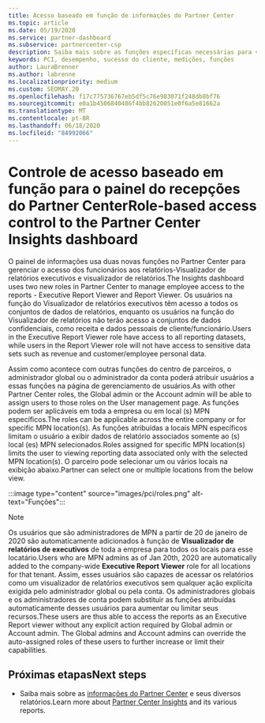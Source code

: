 ```yaml
---
title: Acesso baseado em função de informações do Partner Center
ms.topic: article
ms.date: 05/19/2020
ms.service: partner-dashboard
ms.subservice: partnercenter-csp
description: Saiba mais sobre as funções específicas necessárias para ver os relatórios de informações do Partner Center. Isso inclui as funções do Visualizador de relatórios executivo e do Visualizador de relatórios.
keywords: PCI, desempenho, sucesso do cliente, medições, funções
author: LauraBrenner
ms.author: labrenne
ms.localizationpriority: medium
ms.custom: SEOMAY.20
ms.openlocfilehash: f17c775736767eb5df5c76e983071f248db8bf76
ms.sourcegitcommit: e0a1b4506840486f4bb82620051e0f6a5e81662a
ms.translationtype: MT
ms.contentlocale: pt-BR
ms.lasthandoff: 06/18/2020
ms.locfileid: "84992066"
---
```

# <a name="role-based-access-control-to-the-partner-center-insights-dashboard"></a><span data-ttu-id="3e00f-105">Controle de acesso baseado em função para o painel do recepções do Partner Center</span><span class="sxs-lookup"><span data-stu-id="3e00f-105">Role-based access control to the Partner Center Insights dashboard</span></span>

<span data-ttu-id="3e00f-106">O painel de informações usa duas novas funções no Partner Center para gerenciar o acesso dos funcionários aos relatórios-Visualizador de relatórios executivos e visualizador de relatórios.</span><span class="sxs-lookup"><span data-stu-id="3e00f-106">The Insights dashboard uses two new roles in Partner Center to manage employee access to the reports - Executive Report Viewer and Report Viewer.</span></span>  <span data-ttu-id="3e00f-107">Os usuários na função do Visualizador de relatórios executivos têm acesso a todos os conjuntos de dados de relatórios, enquanto os usuários na função do Visualizador de relatórios não terão acesso a conjuntos de dados confidenciais, como receita e dados pessoais de cliente/funcionário.</span><span class="sxs-lookup"><span data-stu-id="3e00f-107">Users in the Executive Report Viewer role have access to all reporting datasets, while users in the Report Viewer role will not have access to sensitive data sets such as revenue and customer/employee personal data.</span></span>  

<span data-ttu-id="3e00f-108">Assim como acontece com outras funções do centro de parceiros, o administrador global ou o administrador da conta poderá atribuir usuários a essas funções na página de gerenciamento de usuários.</span><span class="sxs-lookup"><span data-stu-id="3e00f-108">As with other Partner Center roles, the Global admin or the Account admin will be able to assign users to those roles on the User management page.</span></span> <span data-ttu-id="3e00f-109">As funções podem ser aplicáveis em toda a empresa ou em local (s) MPN específicos.</span><span class="sxs-lookup"><span data-stu-id="3e00f-109">The roles can be applicable across the entire company or for specific MPN location(s).</span></span> <span data-ttu-id="3e00f-110">As funções atribuídas a locais MPN específicos limitam o usuário a exibir dados de relatório associados somente ao (s) local (es) MPN selecionados.</span><span class="sxs-lookup"><span data-stu-id="3e00f-110">Roles assigned for specific MPN location(s) limits the user to viewing reporting data associated only with the selected MPN location(s).</span></span> <span data-ttu-id="3e00f-111">O parceiro pode selecionar um ou vários locais na exibição abaixo.</span><span class="sxs-lookup"><span data-stu-id="3e00f-111">Partner can select one or multiple locations from the below view.</span></span>

:::image type="content" source="images/pci/roles.png" alt-text="Funções":::

>[!Note]
> <span data-ttu-id="3e00f-113">Os usuários que são administradores de MPN a partir de 20 de janeiro de 2020 são automaticamente adicionados à função de **Visualizador de relatórios de executivos** de toda a empresa para todos os locais para esse locatário.</span><span class="sxs-lookup"><span data-stu-id="3e00f-113">Users who are MPN admins as of Jan 20th, 2020 are automatically added to the company-wide **Executive Report Viewer** role for all locations for that tenant.</span></span> <span data-ttu-id="3e00f-114">Assim, esses usuários são capazes de acessar os relatórios como um visualizador de relatórios executivos sem qualquer ação explícita exigida pelo administrador global ou pela conta. Os administradores globais e os administradores de conta podem substituir as funções atribuídas automaticamente desses usuários para aumentar ou limitar seus recursos.</span><span class="sxs-lookup"><span data-stu-id="3e00f-114">These users are thus able to access the reports as an Executive Report viewer without any explicit action required by Global admin or Account admin. The Global admins and Account admins can override the auto-assigned roles of these users to further increase or limit their capabilities.</span></span>

## <a name="next-steps"></a><span data-ttu-id="3e00f-115">Próximas etapas</span><span class="sxs-lookup"><span data-stu-id="3e00f-115">Next steps</span></span>

- <span data-ttu-id="3e00f-116">Saiba mais sobre as [informações do Partner Center](partner-center-insights.md) e seus diversos relatórios.</span><span class="sxs-lookup"><span data-stu-id="3e00f-116">Learn more about [Partner Center Insights](partner-center-insights.md) and its various reports.</span></span>
